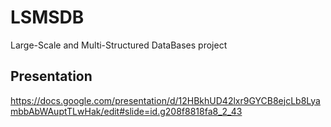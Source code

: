 # LSMSDB
Large-Scale and Multi-Structured DataBases project

## Presentation
https://docs.google.com/presentation/d/12HBkhUD42lxr9GYCB8ejcLb8LyambbAbWAuptTLwHak/edit#slide=id.g208f8818fa8_2_43
